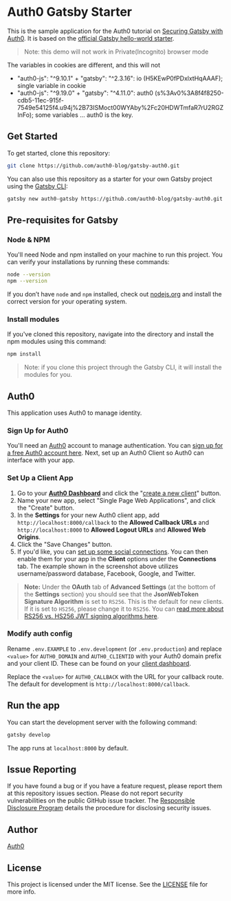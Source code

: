 # Auth0 Gatsby Starter
This is the sample application for the Auth0 tutorial on [Securing Gatsby with Auth0](https://auth0.com/blog/securing-gatsby-with-auth0/). It is based on the [official Gatsby hello-world starter](https://github.com/gatsbyjs/gatsby-starter-hello-world).

> Note: this demo will not work in Private(Incognito) browser mode 

The variables in cookies are different, and this will not
- "auth0-js": "^9.10.1" + "gatsby": "^2.3.16": io (H5KEwP0fPDxlxtHqAAAF); single variable in cookie
- "auth0-js": "^9.19.0" + "gatsby": "^4.11.0": auth0 (s%3Av0%3A8f4f8250-cdb5-11ec-915f-7549e54125f4.u94j%2B73ISMoct00WYAby%2Fc20HDWTmfaR7rU2RGZInFo); some variables ... auth0 is the key.




## Get Started
To get started, clone this repository:

```bash
git clone https://github.com/auth0-blog/gatsby-auth0.git
```

You can also use this repository as a starter for your own Gatsby project using the [Gatsby CLI](https://www.gatsbyjs.org/tutorial/part-zero/#using-the-gatsby-cli):

```bash
gatsby new auth0-gatsby https://github.com/auth0-blog/gatsby-auth0.git
```

## Pre-requisites for Gatsby

### Node & NPM
You'll need Node and npm installed on your machine to run this project. You can verify your installations by running these commands:

```bash
node --version
npm --version
```

If you don’t have `node` and `npm` installed, check out [nodejs.org](https://nodejs.org/) and install the correct version for your operating system. 

### Install modules

If you've cloned this repository, navigate into the directory and install the npm modules using this command:

```bash
npm install
```

> Note: if you clone this project through the Gatsby CLI, it will install the modules for you.

## Auth0
This application uses Auth0 to manage identity.

### Sign Up for Auth0

You'll need an [Auth0](https://auth0.com) account to manage authentication. You can [sign up for a free Auth0 account here](https://auth0.com/signup). Next, set up an Auth0 Client so Auth0 can interface with your app.

### Set Up a Client App

1. Go to your [**Auth0 Dashboard**](https://manage.auth0.com/#/) and click the "[create a new client](https://manage.auth0.com/#/clients/create)" button. 
2. Name your new app, select "Single Page Web Applications", and click the "Create" button.
3. In the **Settings** for your new Auth0 client app, add `http://localhost:8000/callback` to the **Allowed Callback URLs** and `http://localhost:8000` to **Allowed Logout URLs** and **Allowed Web Origins**.
4. Click the "Save Changes" button.
5. If you'd like, you can [set up some social connections](https://manage.auth0.com/#/connections/social). You can then enable them for your app in the **Client** options under the **Connections** tab. The example shown in the screenshot above utilizes username/password database, Facebook, Google, and Twitter.

> **Note:** Under the **OAuth** tab of **Advanced Settings** (at the bottom of the **Settings** section) you should see that the **JsonWebToken Signature Algorithm** is set to `RS256`. This is  the default for new clients. If it is set to `HS256`, please change it to `RS256`. You can [read more about RS256 vs. HS256 JWT signing algorithms here](https://community.auth0.com/questions/6942/jwt-signing-algorithms-rs256-vs-hs256).

### Modify auth config

Rename `.env.EXAMPLE` to `.env.development` (or `.env.production`) and replace `<value>` for `AUTH0_DOMAIN` and `AUTH0_CLIENTID` with your Auth0 domain prefix and your client ID. These can be found on your [client dashboard](https://manage.auth0.com/#/clients).

Replace the `<value>` for `AUTH0_CALLBACK` with the URL for your callback route. The default for development is `http://localhost:8000/callback`.

## Run the app
You can start the development server with the following command:

```bash
gatsby develop
```

The app runs at `localhost:8000` by default.

## Issue Reporting

If you have found a bug or if you have a feature request, please report them at this repository issues section. Please do not report security vulnerabilities on the public GitHub issue tracker. The [Responsible Disclosure Program](https://auth0.com/whitehat) details the procedure for disclosing security issues.

## Author

[Auth0](auth0.com)

## License

This project is licensed under the MIT license. See the [LICENSE](LICENSE) file for more info.

